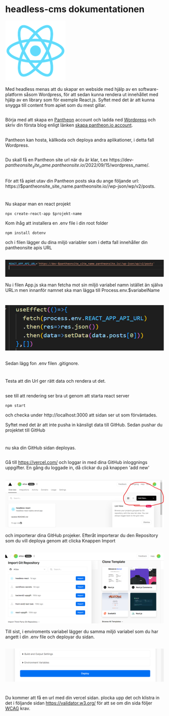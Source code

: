 #  headless-cms dokumentationen

![pic](./public/logo192.png)

Med headless menas att du skapar en webside med hjälp av en software-platform såsom Wordpress, för att sedan kunna rendera ut innehållet med hjälp av en library som för exemple React.js.
Syftet med det är att kunna snygga till content from apiet som du mest gillar.
##

Börja med att skapa en [Pantheon](https://pantheon.io/) account och ladda ned [Wordpress](https://elementor.com/academy/introduction-to-wordpress/?utm_source=google&utm_medium=cpc&utm_campaign=13060922353&utm_term=&gclid=Cj0KCQjwpeaYBhDXARIsAEzItbFvQizIi3VSSMpD52jqYzAVJv_KcyC3bvl9KyA4FLl09QEo0KcESKQaAqpNEALw_wcB) och skriv din första blog enligt länken [skapa pantheon.io account](https://www.youtube.com/watch?v=uO2k1IlBS2A&t=25s).
##
Pantheon kan hosta, källkoda och deploya andra aplikationer, i detta fall Wordpress. 
## 
Du skall få en Pantheon site url när du är klar, t.ex https://dev-$pantheonsite_site_name.pantheonsite.io/2022/09/15/$wordpress_name/.
##
För att få apiet utav din Pantheon posts ska du ange följande url: https://$pantheonsite_site_name.pantheonsite.io//wp-json/wp/v2/posts.

#
Nu skapar man en react projekt 
```
npx create-react-app $projekt-name
```
Kom ihåg att installera en .env file i din root folder
```
npm install dotenv
```
och i filen lägger du dina miljö variabler som i detta fall innehåller din pantheonsite apis URL
##
![](./public/Screenshot%202022-09-15%20225810.png)

Nu i filen App.js ska man fetcha mot sin miljö variabel namn istället än själva URL:n men innanför namnet ska man lägga till Process.env.$variabelName 
#
![](./public/Screenshot%202022-09-14%20175804.png)
## 
Sedan lägg fon .env filen .gitignore.
#
Testa att din Url ger rätt data och rendera ut det.
##
see till att rendering ser bra ut genom att starta react server
```
npm start  
``` 
och checka under http://localhost:3000 att sidan ser ut som förväntades.

Syftet med det är att inte pusha in känsligt data till GitHub. Sedan pushar du projektet till GitHub
#

nu ska din GitHub sidan deployas.
## 
Gå till https://vercel.com/ och loggar in med dina GitHub inloggnings uppgifter.
En gång du loggade in, då clickar du på knappen 'add new' 
##
![](./public/Screenshot%202022-09-14%20182534.png)

och importerar dina GitHub projeker. Efteråt importerar du den Repository som du vill deploya genom att clicka Knappen Import
##
![](./public/Screenshot%202022-09-14%20183049.png)

Till sist, i enviroments variabel lägger du samma miljö variabel som du har angett i din .env file och deployar du sidan.
##
![](./public/Screenshot%202022-09-14%20183724.png)
#
#
#

Du kommer att få en url med din vercel sidan. plocka upp det och klistra in det i följande sidan https://validator.w3.org/ för att se om din sida följer [WCAG](https://www.w3.org/WAI/WCAG21/quickref/) krav. 